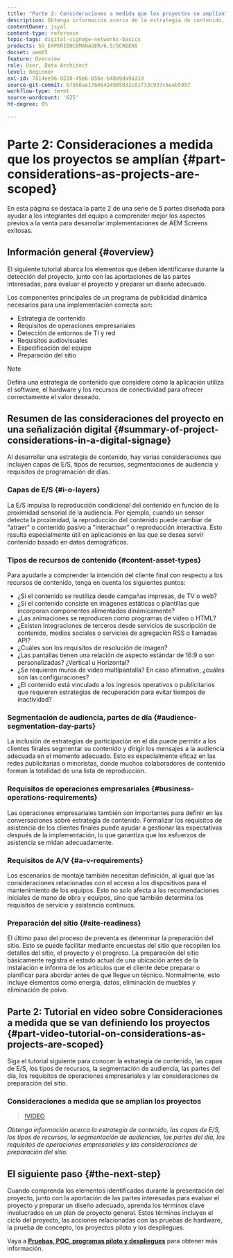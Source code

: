 ```yaml
---
title: "Parte 2: Consideraciones a medida que los proyectos se amplían"
description: Obtenga información acerca de la estrategia de contenido, las capas de E/S, los tipos de recursos, la segmentación de audiencia, las partes del día, los requisitos de operaciones empresariales y las consideraciones de preparación del sitio en AEM Screens.
contentOwner: jsyal
content-type: reference
topic-tags: digital-signage-networks-basics
products: SG_EXPERIENCEMANAGER/6.5/SCREENS
docset: aem65
feature: Overview
role: User, Data Architect
level: Beginner
exl-id: 7814ee96-9220-45b6-b56e-b48a9da9a319
source-git-commit: 67560ae17646424985032c81f33c937c6eeb5957
workflow-type: tm+mt
source-wordcount: '625'
ht-degree: 0%

---
```


# Parte 2: Consideraciones a medida que los proyectos se amplían {#part-considerations-as-projects-are-scoped}

En esta página se destaca la parte 2 de una serie de 5 partes diseñada para ayudar a los integrantes del equipo a comprender mejor los aspectos previos a la venta para desarrollar implementaciones de AEM Screens exitosas.

## Información general {#overview}

El siguiente tutorial abarca los elementos que deben identificarse durante la detección del proyecto, junto con las aportaciones de las partes interesadas, para evaluar el proyecto y preparar un diseño adecuado.

Los componentes principales de un programa de publicidad dinámica necesarios para una implementación correcta son:

* Estrategia de contenido
* Requisitos de operaciones empresariales
* Detección de entornos de TI y red
* Requisitos audiovisuales
* Especificación del equipo
* Preparación del sitio

>[!NOTE]
>
>Defina una estrategia de contenido que considere cómo la aplicación utiliza el software, el hardware y los recursos de conectividad para ofrecer correctamente el valor deseado.

## Resumen de las consideraciones del proyecto en una señalización digital  {#summary-of-project-considerations-in-a-digital-signage}

Al desarrollar una estrategia de contenido, hay varias consideraciones que incluyen capas de E/S, tipos de recursos, segmentaciones de audiencia y requisitos de programación de días.

### Capas de E/S {#i-o-layers}

La E/S impulsa la reproducción condicional del contenido en función de la proximidad sensorial de la audiencia. Por ejemplo, cuando un sensor detecta la proximidad, la reproducción del contenido puede cambiar de &quot;atraer&quot; o contenido pasivo a &quot;interactuar&quot; o reproducción interactiva. Esto resulta especialmente útil en aplicaciones en las que se desea servir contenido basado en datos demográficos.

### Tipos de recursos de contenido {#content-asset-types}

Para ayudarle a comprender la intención del cliente final con respecto a los recursos de contenido, tenga en cuenta los siguientes puntos:

* ¿Si el contenido se reutiliza desde campañas impresas, de TV o web?
* ¿Si el contenido consiste en imágenes estáticas o plantillas que incorporan componentes alimentados dinámicamente?
* ¿Las animaciones se reproducen como programas de vídeo o HTML?
* ¿Existen integraciones de terceros desde servicios de suscripción de contenido, medios sociales o servicios de agregación RSS o llamadas API?
* ¿Cuáles son los requisitos de resolución de imagen?
* ¿Las pantallas tienen una relación de aspecto estándar de 16:9 o son personalizadas? ¿Vertical u Horizontal?
* ¿Se requieren muros de vídeo multipantalla? En caso afirmativo, ¿cuáles son las configuraciones?
* ¿El contenido está vinculado a los ingresos operativos o publicitarios que requieren estrategias de recuperación para evitar tiempos de inactividad?

### Segmentación de audiencia, partes de día {#audience-segmentation-day-parts}

La inclusión de estrategias de participación en el día puede permitir a los clientes finales segmentar su contenido y dirigir los mensajes a la audiencia adecuada en el momento adecuado. Esto es especialmente eficaz en las redes publicitarias o minoristas, donde muchos colaboradores de contenido forman la totalidad de una lista de reproducción.

### Requisitos de operaciones empresariales {#business-operations-requirements}

Las operaciones empresariales también son importantes para definir en las conversaciones sobre estrategia de contenido. Formalizar los requisitos de asistencia de los clientes finales puede ayudar a gestionar las expectativas después de la implementación, lo que garantiza que los esfuerzos de asistencia se midan adecuadamente.

### Requisitos de A/V {#a-v-requirements}

Los escenarios de montaje también necesitan definición, al igual que las consideraciones relacionadas con el acceso a los dispositivos para el mantenimiento de los equipos. Esto no solo afecta a las recomendaciones iniciales de mano de obra y equipos, sino que también determina los requisitos de servicio y asistencia continuos.

### Preparación del sitio {#site-readiness}

El último paso del proceso de preventa es determinar la preparación del sitio. Esto se puede facilitar mediante encuestas del sitio que recopilen los detalles del sitio, el proyecto y el progreso. La preparación del sitio básicamente registra el estado actual de una ubicación antes de la instalación e informa de los artículos que el cliente debe preparar o planificar para abordar antes de que llegue un técnico. Normalmente, esto incluye elementos como energía, datos, eliminación de muebles y eliminación de polvo.

## Parte 2: Tutorial en vídeo sobre Consideraciones a medida que se van definiendo los proyectos {#part-video-tutorial-on-considerations-as-projects-are-scoped}

Siga el tutorial siguiente para conocer la estrategia de contenido, las capas de E/S, los tipos de recursos, la segmentación de audiencia, las partes del día, los requisitos de operaciones empresariales y las consideraciones de preparación del sitio.

### Consideraciones a medida que se amplían los proyectos

>[!VIDEO](https://video.tv.adobe.com/v/28380)

*Obtenga información acerca la estrategia de contenido, las capas de E/S, los tipos de recursos, la segmentación de audiencias, las partes del día, los requisitos de operaciones empresariales y las consideraciones de preparación del sitio.*

## El siguiente paso {#the-next-step}

Cuando comprenda los elementos identificados durante la presentación del proyecto, junto con la aportación de las partes interesadas para evaluar el proyecto y preparar un diseño adecuado, aprenda los términos clave involucrados en un plan de proyecto general. Estos términos incluyen el ciclo del proyecto, las acciones relacionadas con las pruebas de hardware, la prueba de concepto, los proyectos piloto y los despliegues.

Vaya a **[Pruebas, POC, programas piloto y despliegues](testing-pocs-pilots-rollouts.md)** para obtener más información.
